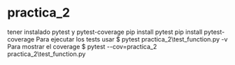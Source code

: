 # practica_2

tener instalado pytest y pytest-coverage
pip install pytest
pip install pytest-coverage
Para ejecutar los tests usar 
$ pytest practica_2\test_function.py -v
Para mostrar el coverage
$ pytest --cov=practica_2 practica_2\test_function.py
